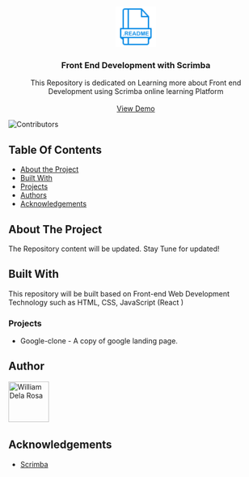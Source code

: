 <p align="center">
  <a href="https://github.com/william1220/front-end-development-with-scrimba">
    <img src="assets/readme.png" alt="Logo" width="80" height="80">
  </a>


  <h3 align="center">Front End Development with Scrimba</h3>

  <p align="center">
    This Repository is dedicated on Learning more about Front end Development using Scrimba online learning Platform
    <br/>
    <br/>
    <a align="center" href="https://images.unsplash.com/photo-1614332287897-cdc485fa562d?ixlib=rb-4.0.3&ixid=M3wxMjA3fDB8MHxwaG90by1wYWdlfHx8fGVufDB8fHx8fA%3D%3D&auto=format&fit=crop&w=1170&q=80">View Demo</a>

  </p>
</p>

![Contributors](https://img.shields.io/github/contributors/william1220/front-end-development-with-scrimba?color=dark-green)

## Table Of Contents

* [About the Project](#about-the-project)
* [Built With](#built-with)
* [Projects](#projects)
* [Authors](#authors)
* [Acknowledgements](#acknowledgements)

## About The Project

The Repository content will be updated. Stay Tune for updated!

## Built With

This repository will be built based on Front-end Web Development Technology such as HTML, CSS, JavaScript (React )

### Projects
* Google-clone - A copy of google landing page.


## Author

[//]: contributor-faces

<a href="https://github.com/william1220"><img src="https://avatars.githubusercontent.com/u/23138486?v=4" title="William Dela Rosa" width="80" height="80"></a>

[//]: contributor-faces

## Acknowledgements

* [Scrimba](https://scrimba.com/)

